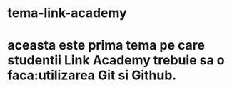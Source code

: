 # tema-link-academy
<h1>aceasta este prima tema pe care studentii Link Academy trebuie sa o faca:utilizarea Git si Github.</h1>
